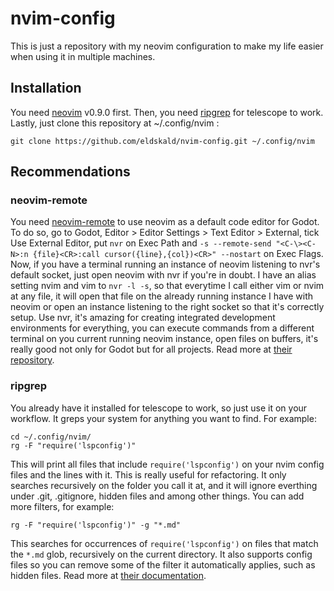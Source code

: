 # nvim-config

This is just a repository with my neovim configuration to make my life easier when using it in multiple machines.

## Installation

You need [neovim](https://github.com/neovim/neovim) v0.9.0 first. Then, you need [ripgrep](https://github.com/BurntSushi/ripgrep) for telescope to work. Lastly, just clone this repository at ~/.config/nvim :

```
git clone https://github.com/eldskald/nvim-config.git ~/.config/nvim
```

## Recommendations

### neovim-remote

You need [neovim-remote](https://github.com/mhinz/neovim-remote) to use neovim as a default code editor for Godot. To do so, go to Godot, Editor > Editor Settings > Text Editor > External, tick Use External Editor, put `nvr` on Exec Path and `-s --remote-send "<C-\><C-N>:n {file}<CR>:call cursor({line},{col})<CR>" --nostart` on Exec Flags. Now, if you have a terminal running an instance of neovim listening to nvr's default socket, just open neovim with nvr if you're in doubt. I have an alias setting nvim and vim to `nvr -l -s`, so that everytime I call either vim or nvim at any file, it will open that file on the already running instance I have with neovim or open an instance listening to the right socket so that it's correctly setup. Use nvr, it's amazing for creating integrated development environments for everything, you can execute commands from a different terminal on you current running neovim instance, open files on buffers, it's really good not only for Godot but for all projects. Read more at [their repository](https://github.com/mhinz/neovim-remote).

### ripgrep

You already have it installed for telescope to work, so just use it on your workflow. It greps your system for anything you want to find. For example:

```
cd ~/.config/nvim/
rg -F "require('lspconfig')"
```

This will print all files that include `require('lspconfig')` on your nvim config files and the lines with it. This is really useful for refactoring. It only searches recursively on the folder you call it at, and it will ignore everthing under .git, .gitignore, hidden files and among other things. You can add more filters, for example:

```
rg -F "require('lspconfig')" -g "*.md"
```

This searches for occurrences of `require('lspconfig')` on files that match the `*.md` glob, recursively on the current directory. It also supports config files so you can remove some of the filter it automatically applies, such as hidden files. Read more at [their documentation](https://github.com/BurntSushi/ripgrep/blob/master/GUIDE.md).

